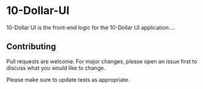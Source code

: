 # 10-Dollar-UI
10-Dollar UI is the front-end logic for the 10-Dollar UI application.... 


## Contributing
Pull requests are welcome. For major changes, please open an issue first to discuss what you would like to change.

Please make sure to update tests as appropriate.
